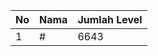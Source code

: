| No | Nama            | Jumlah Level |
|----|-----------------|--------------|
| 1  | #    |    6643        |
